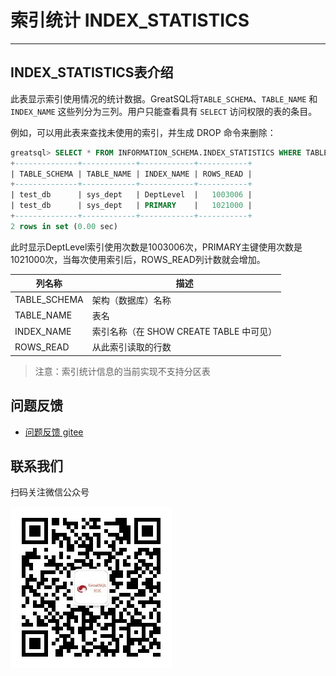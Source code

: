 # 索引统计 INDEX_STATISTICS

---

## INDEX_STATISTICS表介绍

此表显示索引使用情况的统计数据。GreatSQL将`TABLE_SCHEMA`、`TABLE_NAME` 和 `INDEX_NAME` 这些列分为三列。用户只能查看具有 `SELECT` 访问权限的表的条目。

例如，可以用此表来查找未使用的索引，并生成 DROP 命令来删除：

```sql
greatsql> SELECT * FROM INFORMATION_SCHEMA.INDEX_STATISTICS WHERE TABLE_NAME='sys_dept';
+--------------+------------+------------+-----------+
| TABLE_SCHEMA | TABLE_NAME | INDEX_NAME | ROWS_READ |
+--------------+------------+------------+-----------+
| test_db      | sys_dept   | DeptLevel  |   1003006 |
| test_db      | sys_dept   | PRIMARY    |   1021000 |
+--------------+------------+------------+-----------+
2 rows in set (0.00 sec)
```

此时显示DeptLevel索引使用次数是1003006次，PRIMARY主键使用次数是1021000次，当每次使用索引后，ROWS_READ列计数就会增加。

| 列名称       | 描述                                    |
| ------------ | --------------------------------------- |
| TABLE_SCHEMA | 架构（数据库）名称                      |
| TABLE_NAME   | 表名                                    |
| INDEX_NAME   | 索引名称（在 SHOW CREATE TABLE 中可见） |
| ROWS_READ    | 从此索引读取的行数                      |

> 注意：索引统计信息的当前实现不支持分区表

**问题反馈**
---
- [问题反馈 gitee](https://gitee.com/GreatSQL/GreatSQL-Manual/issues)


**联系我们**
---

扫码关注微信公众号

![greatsql-wx](../greatsql-wx.jpg)
